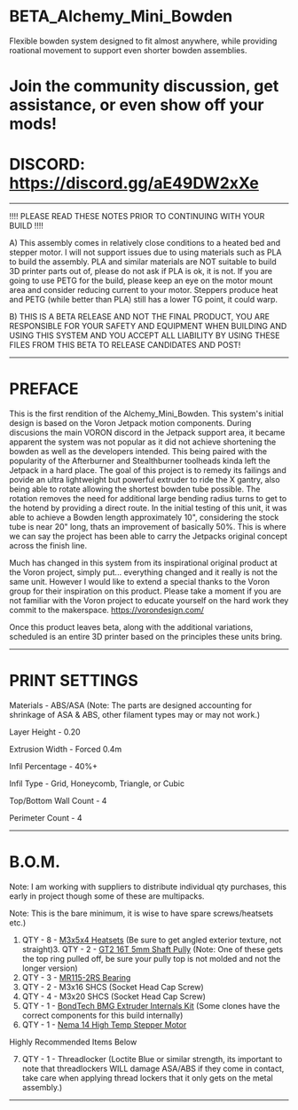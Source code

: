 # BETA_Alchemy_Mini_Bowden
Flexible bowden system designed to fit almost anywhere, while providing roational movement to support even shorter bowden assemblies.

# Join the community discussion, get assistance, or even show off your mods!  
# DISCORD: https://discord.gg/aE49DW2xXe

-----------------------------------------------------------------------------------------------------------------------------------------------------------

!!!!  PLEASE READ THESE NOTES PRIOR TO CONTINUING WITH YOUR BUILD !!!!

A)  This assembly comes in relatively close conditions to a heated bed and stepper motor. I will not support issues due to using materials such as 
PLA to build the assembly. PLA and similar materials are NOT suitable to build 3D printer parts out of, please do not ask if PLA is ok, it is not. If you 
are going to use PETG for the build, please keep an eye on the motor mount area and consider reducing current to your motor. Steppers produce heat and 
PETG (while better than PLA) still has a lower TG point, it could warp.

B)  THIS IS A BETA RELEASE AND NOT THE FINAL PRODUCT, YOU ARE RESPONSIBLE FOR YOUR SAFETY AND EQUIPMENT WHEN BUILDING AND USING THIS SYSTEM AND 
YOU ACCEPT ALL LIABILITY BY USING THESE FILES FROM THIS BETA TO RELEASE CANDIDATES AND POST!

-----------------------------------------------------------------------------------------------------------------------------------------------------------

# PREFACE

This is the first rendition of the Alchemy_Mini_Bowden.   This system's initial design is based on the Voron Jetpack motion components.  During discusions 
the main VORON discord in the Jetpack support area, it became apparent the system was not popular as it did not achieve shortening the bowden as well as
the developers intended.  This being paired with the popularity of the Afterburner and Stealthburner toolheads kinda left the Jetpack in a hard place. The 
goal of this project is to remedy its failings and povide an ultra lightweight but powerful extruder to ride the X gantry, also being able to rotate allowing
the shortest bowden tube possible.  The rotation removes the need for additional large bending radius turns to get to the hotend by providing a direct route.
In the initial testing of this unit, it was able to achieve a Bowden length approximately 10", considering the stock tube is near 20" long, thats an improvement
of basically 50%.  This is where we can say the project has been able to carry the Jetpacks original concept across the finish line.

Much has changed in this system from its inspirational original product at the Voron project, simply put... everything changed and it really is not the 
same unit.   However I would like to extend a special thanks to the Voron group for their inspiration on this product.  Please take a moment if you are not familiar with the Voron project to educate yourself on the hard 
work they commit to the makerspace.  https://vorondesign.com/

Once this product leaves beta, along with the additional variations, scheduled is an entire 3D printer based on the principles these units bring.

-----------------------------------------------------------------------------------------------------------------------------------------------------------

# PRINT SETTINGS

Materials - ABS/ASA (Note: The parts are designed accounting for shrinkage of ASA & ABS, other filament types may or may not work.)

Layer Height - 0.20

Extrusion Width - Forced 0.4m

Infil Percentage - 40%+

Infil Type - Grid, Honeycomb, Triangle, or Cubic

Top/Bottom Wall Count - 4

Perimeter Count - 4

-----------------------------------------------------------------------------------------------------------------------------------------------------------

# B.O.M.  
Note: I am working with suppliers to distribute individual qty purchases, this early in project though some of these are multipacks.

Note: This is the bare minimum, it is wise to have spare screws/heatsets etc.)

1. QTY - 8 - [M3x5x4 Heatsets](https://kb-3d.com/store/inserts-fasteners-adhesives/278-brass-heat-set-threaded-insert-for-plastic-m3x5x4mm.html) (Be sure to get angled exterior texture, not straight)3. QTY - 2 - [GT2 16T 5mm Shaft Pully](https://kb-3d.com/store/motion/214-gates-powergrip-2gt-pulley-16-tooth-5mm-6mm-1634481998632.html) (Note: One of these gets the top ring pulled off, be sure your pully top is not molded and not the longer version)
2. QTY - 3 - [MR115-2RS Bearing](https://www.amazon.com/Miniature-Bearings-MR115-2RS-Double-Shielded-5x11x4mm/dp/B08PFT72RQ/ref=sr_1_5?crid=U48P0O1YAV1E&keywords=MR115-2RS+Bearing&qid=1658323589&sprefix=mr115-2rs+bearing%2Caps%2C111&sr=8-5) 
3. QTY - 2 - M3x16 SHCS (Socket Head Cap Screw)
4. QTY - 4 - M3x20 SHCS (Socket Head Cap Screw)
5. QTY - 1 - [BondTech BMG Extruder Internals Kit](https://kb-3d.com/store/bondtech/484-bondtech-bmg-extruder-internals-kit-build-your-own-1645151327973.html) (Some clones have the correct components for this build internally)
6. QTY - 1 - [Nema 14 High Temp Stepper Motor](https://kb-3d.com/store/stepper-motors/460-ldo-nema-14-high-temp-stepper-motor-36sth20-1004ahg-1640706867164.html)

Highly Recommended Items Below

7. QTY - 1 - Threadlocker (Loctite Blue or similar strength, its important to note that threadlockers WILL damage ASA/ABS if they come in contact, take care when applying thread lockers that it only gets on the metal assembly.)

-----------------------------------------------------------------------------------------------------------------------------------------------------------


